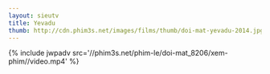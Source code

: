 ```yaml
---
layout: sieutv
title: Yevadu
thumb: http://cdn.phim3s.net/images/films/thumb/doi-mat-yevadu-2014.jpg
---
```

{% include jwpadv src='//phim3s.net/phim-le/doi-mat_8206/xem-phim//video.mp4' %}
